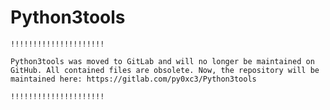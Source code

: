 Python3tools
============

``!!!!!!!!!!!!!!!!!!!!!``

``Python3tools was moved to GitLab and will no longer be maintained on GitHub. All contained files are obsolete. Now, the repository will be maintained here: https://gitlab.com/py0xc3/Python3tools``  

``!!!!!!!!!!!!!!!!!!!!!``


